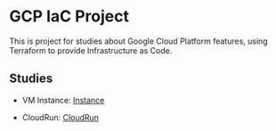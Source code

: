 # GCP IaC Project

This is project for studies about Google Cloud Platform features, using Terraform to provide Infrastructure as Code.

## Studies

- VM Instance: [Instance](./instance)

- CloudRun: [CloudRun](./cloudrun)
